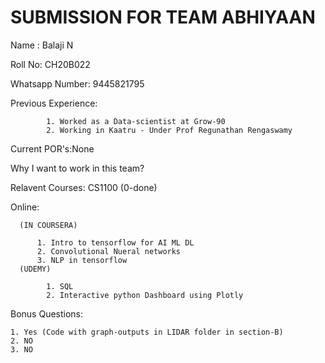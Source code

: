 # SUBMISSION FOR TEAM ABHIYAAN

Name : Balaji N


Roll No: CH20B022

Whatsapp Number: 9445821795

Previous Experience: 
            
            1. Worked as a Data-scientist at Grow-90
            2. Working in Kaatru - Under Prof Regunathan Rengaswamy

Current POR's:None

Why I want to work in this team?


Relavent Courses: CS1100 (0-done)

Online:

      (IN COURSERA)
    
          1. Intro to tensorflow for AI ML DL 
          2. Convolutional Nueral networks
          3. NLP in tensorflow 
      (UDEMY)
    
            1. SQL
            2. Interactive python Dashboard using Plotly

Bonus Questions:

    1. Yes (Code with graph-outputs in LIDAR folder in section-B)
    2. NO
    3. NO


